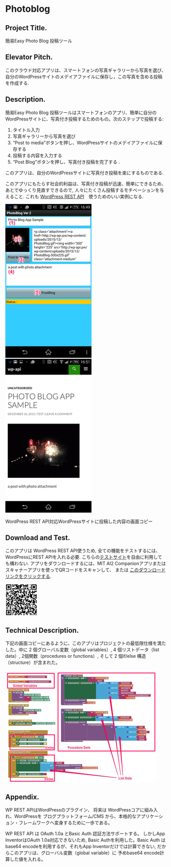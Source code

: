 # Photoblog

## Project Title.
簡易Easy Photo Blog 投稿ツール

## Elevator Pitch.
このクラウド対応アプリは、スマートフォンの写真ギャラリーから写真を選び、自分のWordPressサイトのメデイアファイルに保存し，この写真を含める投稿を作成する.

## Description.
簡易Easy Photo Blog 投稿ツールはスマートフォンのアプリ、簡単に自分のWordPressサイトに、写真付き投稿するためのもの。次のステップで投稿する:

1. タイトル入力
1. 写真ギャラリーから写真を選び
1. “Post to media”ボタンを押し、WordPressサイトのメデイアファイルに保存する
1. 投稿する内容を入力する
1. “Post Blog”ボタンを押し、写真付き投稿を完了する .

このアプリは、自分のWordPressサイトに写真付き投稿を楽にするものである.

このアプリにもたらす社会的利益は、写真付き投稿が迅速、簡単にできるため、あとでゆっくり見直すできるので, 人々にたくさん投稿するモチベーションを与えること. これも [WordPress REST API](http://wp-api.org/)　使うためのいい実例になる.

![](./appview.png) ![](./appwebview.png)

WordPress REST API対応WordPressサイトに投稿した内容の画面コピー


## Download and Test.
このアプリは WordPress REST API使うため, 全ての機能をテストするには、WordPressにREST APIを入れる必要. こちらの[テストサイト](http://wp-api.pw/)を自由に利用しても構わない. アプリをダウンロードするには、MIT AI2 Companionアプリまたはスキャナーアプリを使っでQRコードをスキャンして、 または [このダウンロードリンクをクリックする](https://sites.google.com/site/chen420/my-apk/PhotoBlog%20%281%29.apk?attredirects=0&d=1).

<img src="./apkdownload-1.png" width="100">

## Technical Description.
下記の画面コピーにあるように、このアプリはプロジェクトの最低限仕様を満たした。中に 2 個グローバル変数（global variables）, 4 個リストデータ（list data）, 2個関数（procedures or functions）, そして 2 個if/else 構造（structure）が含まれた。

![](./blocksview.png)

## Appendix.

WP REST APIはWordPressのプラグイン、 将来は WordPressコアに組み入れ、WordPressを ブログプラットフォーム/CMS から、本格的なアプリケーション・フレームワークへ変身するために一歩である。

WP REST API は OAuth 1.0a とBasic Auth 認証方法サポートする。 しかしApp InventorはOAuth 1.0a対応できないため, Basic Authを利用した。Basic Auth はbase64 encodeを利用するが、それもApp Inventorだけでは計算できない, だからこのアプリは、グローバル変数（global variable）に 予めbase64 encode計算した値を入れる。
